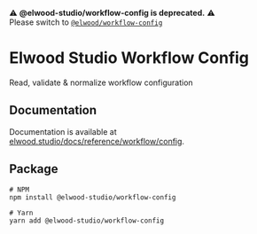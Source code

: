 :warning: **@elwood-studio/workflow-config is deprecated.** :warning:<br/>
Please switch to [`@elwood/workflow-config`](https://www.npmjs.com/package/@elwood/workflow-config)

# Elwood Studio Workflow Config

Read, validate & normalize workflow configuration

## Documentation

Documentation is available at [elwood.studio/docs/reference/workflow/config](https://elwood.studio/docs/reference/workflow/config).

## Package

```
# NPM
npm install @elwood-studio/workflow-config

# Yarn
yarn add @elwood-studio/workflow-config
```

